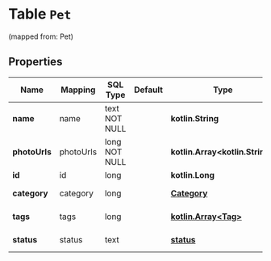 
# Table `Pet` 
(mapped from: Pet)

## Properties
Name | Mapping | SQL Type | Default | Type | Description | Notes
---- | ------- | -------- | ------- | ---- | ----------- | -----
**name** | name | text NOT NULL |  | **kotlin.String** |  | 
**photoUrls** | photoUrls | long NOT NULL |  | **kotlin.Array&lt;kotlin.String&gt;** |  |  [foreignkey]
**id** | id | long |  | **kotlin.Long** |  |  [optional]
**category** | category | long |  | [**Category**](Category.md) |  |  [optional] [foreignkey]
**tags** | tags | long |  | [**kotlin.Array&lt;Tag&gt;**](Tag.md) |  |  [optional] [foreignkey]
**status** | status | text |  | [**status**](#StatusEnum) | pet status in the store |  [optional]








